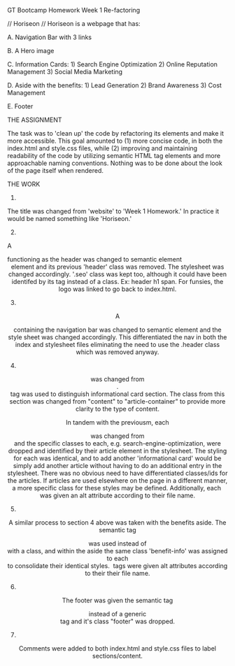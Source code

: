 GT Bootcamp
Homework Week 1
Re-factoring

// Horiseon //
Horiseon is a webpage that has:

A. Navigation Bar with 3 links

B. A Hero image

C. Information Cards:
    1) Search Engine Optimization
    2) Online Reputation Management
    3) Social Media Marketing

D. Aside with the benefits:
    1) Lead Generation
    2) Brand Awareness
    3) Cost Management

E. Footer



THE ASSIGNMENT

The task was to 'clean up' the code by refactoring its elements and make it more accessible.  This goal amounted to (1) more concise code, in both the index.html and style.css files, while (2) improving and maintaining readability of the code by utilizing semantic HTML tag elements and more approachable naming conventions. Nothing was to be done about the look of the page itself when rendered.


THE WORK

1) 
The title was changed from 'website' to 'Week 1 Homework.' In practice it would be named something like 'Horiseon.'

2)
A <div> functioning as the header was changed to semantic element <header> element and its previous 'header' class was removed. The stylesheet was changed accordingly. '.seo' class was kept too, although it could have been identifed by its <span> tag instead of a class. Ex: header h1 span. For funsies, the logo was linked to go back to index.html.

3)
A <div> containing the navigation bar was changed to semantic element <navbar> and the style sheet was changed accordingly.  This differentiated the nav in both the index and stylesheet files eliminating the need to use the .header class which was removed anyway.

4)
<section class="article-container"> was changed from <div class="content">.  <section> tag was used to distinguish informational card section. The class from this section was changed from "content" to "article-container" to provide more clarity to the type of content.

In tandem with the previousm, each <article> was changed from <div> and the specific classes to each, e.g. search-engine-optimization, were dropped and identified by their article element in the stylesheet.  The styling for each was identical, and to add another 'informational card' would be simply add another article without having to do an additional entry in the stylesheet.  There was no obvious need to have differentiated classes/ids for the articles.  If articles are used elsewhere on the page in a different manner, a more specific class for these styles may be defined.  Additionally, each <img> was given an alt attribute according to their file name.

5)
A similar process to section 4 above was taken with the benefits aside.  The semantic tag <aside> was used instead of <div> with a class, and within the aside the same class 'benefit-info' was assigned to each <div> to consolidate their identical styles.  <img> tags were given alt attributes according to their their file name.

6)
The footer was given the semantic tag <footer> instead of a generic <div> tag and it's class "footer" was dropped.

7)
Comments were added to both index.html and style.css files to label sections/content.
